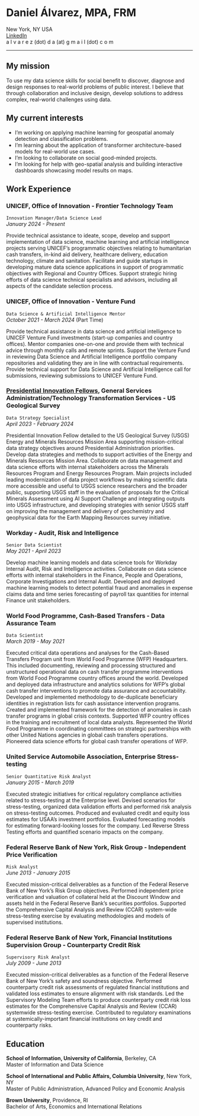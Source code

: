 # Daniel Álvarez, MPA, FRM
New York, NY USA  
[LinkedIn](https://www.linkedin.com/in/daniel---alvarez/)  
a l v a r e z (dot) d a (at) g m a i l (dot) c o m

-----------------------------------------------------------------------------------------------------------------------------------------------------------

## My mission   
To use my data science skills for social benefit to discover, diagnose and design responses to real-world problems of public interest. I believe that through collaboration and inclusive design, develop solutions to address complex, real-world challenges using data.

## My current interests
- I’m working on applying machine learning for geospatial anomaly detection and classification problems.
- I’m learning about the application of transformer architecture-based models for real-world use cases.
- I’m looking to collaborate on social good-minded projects.
- I’m looking for help with geo-spatial analysis and building interactive dashboards showcasing model results on maps.

## Work Experience
### UNICEF, Office of Innovation - Frontier Technology Team
`Innovation Manager/Data Science Lead`  
_January 2024 - Present_

Provide technical assistance to ideate, scope, develop and support implementation of data science, machine learning and artificial intelligence projects serving UNICEF’s programmatic objectives relating to humanitarian cash transfers, in-kind aid delivery, healthcare delivery, education technology, climate and sanitation. Facilitate and guide startups in developing mature data science applications in support of programmatic objectives with Regional and Country Offices. Support strategic hiring efforts of data science technical specialists and advisors, including all aspects of the candidate selection process.

### UNICEF, Office of Innovation - Venture Fund
`Data Science & Artificial Intelligence Mentor`  
_October 2021 - March 2024_ (Part Time)

Provide technical assistance in data science and artificial intelligence to UNICEF Venture Fund investments (start-up companies and country offices). Mentor companies one-on-one and provide them with technical advice through monthly calls and remote sprints. Support the Venture Fund in reviewing Data Science and Artificial Intelligence portfolio company repositories and validating they are in line with contractual
requirements. Provide technical support for Data Science and Artificial Intelligence call for
submissions, reviewing submissions to UNICEF Venture Fund. 

### [Presidential Innovation Fellows](https://presidentialinnovationfellows.gov/), General Services Administration/Technology Transformation Services - US Geological Survey
`Data Strategy Specialist`  
_April 2023 - February 2024_

Presidential Innovation Fellow detailed to the US Geological Survey (USGS) Energy and Minerals Resources Mission Area supporting mission-critical data strategy objectives around Presidential Administration priorities. Develop data strategies and methods to support activities of the Energy and Minerals Resources Mission Area. Collaborate on data management and data science efforts with internal stakeholders across the Minerals Resources Program and Energy Resources Program. Main projects included leading modernization of data project workflows by making scientific data more accessible and useful to USGS science researchers and the broader public, supporting USGS staff in the evaluation of proposals for the Critical Minerals Assessment using AI Support Challenge and integrating outputs into USGS infrastructure, and developing strategies with senior USGS staff on improving the management and delivery of geochemistry and geophysical data for the Earth Mapping Resources survey initiative.	

### Workday - Audit, Risk and Intelligence
`Senior Data Scientist`  
_May 2021 - April 2023_

Develop machine learning models and data science tools for Workday Internal Audit, Risk and Intelligence activities. Collaborate on data science efforts with internal stakeholders in the Finance, People and Operations, Corporate Investigations and Internal Audit. Developed and deployed machine learning models to detect potential fraud and anomalies in expense claims data and time series forecasting of payroll tax quantities for internal Finance unit stakeholders.

### World Food Programme, Cash-Based Transfers - Data Assurance Team
`Data Scientist`  
_March 2019 - May 2021_

Executed critical data operations and analyses for the Cash-Based Transfers Program unit from World Food Programme (WFP) Headquarters. This included documenting, reviewing and processing structured and unstructured operational data on cash transfer programme interventions from World Food Programme country offices around the world. Developed and deployed data infrastructure and analytics solutions for WFP’s global cash transfer interventions to promote data assurance and accountability. Developed and implemented methodology to de-duplicate beneficiary identities in registration lists for cash assistance intervention programs. Created and implemented framework for the detection of anomalies in cash transfer programs in global crisis contexts. Supported WFP country offices in the training and recruitment of local data analysts. Represented the World Food Programme in coordinating committees on strategic partnerships with other United Nations agencies in global cash transfers operations. Pioneered data science efforts for global cash transfer operations of WFP.

### United Service Automobile Association, Enterprise Stress-testing
`Senior Quantitative Risk Analyst`  
_January 2015 - March 2019_

Executed strategic initiatives for critical regulatory compliance activities related to stress-testing at the Enterprise level. Devised scenarios for stress-testing, organized data validation efforts and performed risk analysis on stress-testing outcomes. Produced and evaluated credit and equity loss estimates for USAA’s investment portfolios. Evaluated forecasting models for estimating forward-looking losses for the company. Led Reverse Stress Testing efforts and quantified scenario impacts on the company.

### Federal Reserve Bank of New York, Risk Group - Independent Price Verification
`Risk Analyst`  
_June 2013 - January 2015_

Executed mission-critical deliverables as a function of the Federal Reserve Bank of New York’s Risk Group objectives. Performed independent price verification and valuation of collateral held at the Discount Window and assets held in the Federal Reserve Bank’s securities portfolios. Supported the Comprehensive Capital Analysis and Review (CCAR) system-wide stress-testing exercise by evaluating methodologies and models of supervised institutions.

### Federal Reserve Bank of New York, Financial Institutions Supervision Group - Counterparty Credit Risk
`Supervisory Risk Analyst`  
_July 2009 - June 2013_

Executed mission-critical deliverables as a function of the Federal Reserve Bank of New York’s safety and soundness objective. Performed counterparty credit risk assessments of regulated financial institutions and validated loss estimates to ensure alignment with risk standards. Led the Supervisory Modeling Team efforts to produce counterparty credit risk loss estimates for the Comprehensive Capital Analysis and Review (CCAR) systemwide stress-testing exercise. Contributed to regulatory examinations at systemically-important financial institutions on key credit and counterparty risks. 

## Education
**School of Information, University of California**, Berkeley, CA  
Master of Information and Data Science  

**School of International and Public Affairs, Columbia University**, New York, NY  
Master of Public Administration, Advanced Policy and Economic Analysis    

**Brown University**, Providence, RI  
Bachelor of Arts, Economics and International Relations


